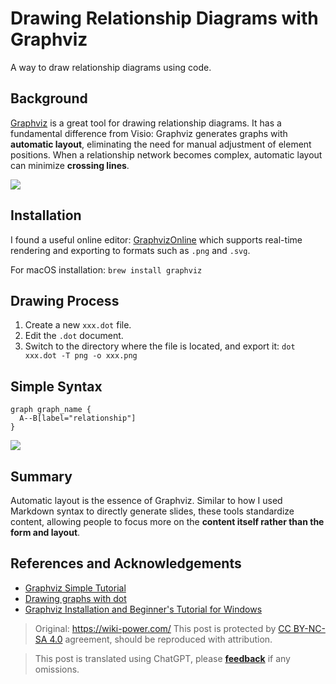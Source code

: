 # Drawing Relationship Diagrams with Graphviz

A way to draw relationship diagrams using code.

## Background

[Graphviz](http://www.graphviz.org/) is a great tool for drawing relationship diagrams. It has a fundamental difference from Visio: Graphviz generates graphs with **automatic layout**, eliminating the need for manual adjustment of element positions. When a relationship network becomes complex, automatic layout can minimize **crossing lines**.

![](https://media.wiki-power.com/img/Graphviz.png)

## Installation

I found a useful online editor: [GraphvizOnline](http://dreampuf.github.io/GraphvizOnline/#digraph%20graph_name%20{%20%20A-%3EB%5Blabel%3D%22relationship%22%5D%20%20}) which supports real-time rendering and exporting to formats such as `.png` and `.svg`.

For macOS installation: `brew install graphviz`

## Drawing Process

1. Create a new `xxx.dot` file.
2. Edit the `.dot` document.
3. Switch to the directory where the file is located, and export it: `dot xxx.dot -T png -o xxx.png`

## Simple Syntax

```
graph graph_name {
  A--B[label="relationship"]
}
```

![](https://media.wiki-power.com/img/20190201140244.png)

## Summary

Automatic layout is the essence of Graphviz. Similar to how I used Markdown syntax to directly generate slides, these tools standardize content, allowing people to focus more on the **content itself rather than the form and layout**.

## References and Acknowledgements

- [Graphviz Simple Tutorial](https://blog.zengrong.net/post/2294.html)
- [Drawing graphs with dot](http://www.graphviz.org/pdf/dotguide.pdf)
- [Graphviz Installation and Beginner's Tutorial for Windows](https://blog.csdn.net/lanchunhui/article/details/49472949)

> Original: <https://wiki-power.com/>
> This post is protected by [CC BY-NC-SA 4.0](https://creativecommons.org/licenses/by/4.0/deed.en) agreement, should be reproduced with attribution.

> This post is translated using ChatGPT, please [**feedback**](https://github.com/linyuxuanlin/Wiki_MkDocs/issues/new) if any omissions.
